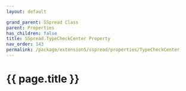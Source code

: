 ```yaml
---
layout: default

grand_parent: SSpread Class
parent: Properties
has_children: false
title: SSpread.TypeCheckCenter Property
nav_order: 143
permalink: /package/extension5/sspread/properties/TypeCheckCenter
---
```

# {{ page.title }}